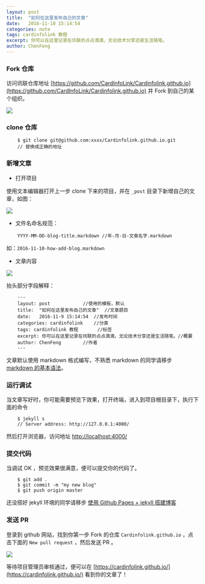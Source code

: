 ```yaml
---
layout: post
title:  "如何在这里发布自己的文章"
date:   2016-11-10 15:14:54
categories: note
tags: cardinfolink 教程
excerpt: 你可以在这里记录在讯联的点点滴滴，无论技术分享还是生活随笔。
author: ChenFeng
---
```


### Fork 仓库

访问讯联仓库地址 [https://github.com/CardInfoLink/Cardinfolink.github.io](https://github.com/CardInfoLink/Cardinfolink.github.io) 并 Fork 到自己的某个组织。

![](../../../../image/E0646CE1-7729-445C-88EC-2094EAE45D52.png)

### clone 仓库

```
	$ git clone git@github.com:xxxx/Cardinfolink.github.io.git
	// 替换成正确的地址
```

### 新增文章

- 打开项目

使用文本编辑器打开上一步 clone 下来的项目，并在 `_post` 目录下新增自己的文章，如图：

![](../../../../image/662AE1C7-2B48-4E96-AE6E-2DCB5C696526.png)

- 文件名命名规范：

```
	YYYY-MM-DD-blog-title.markdown //年-月-日-文章名字.markdown
```
如：`2016-11-10-how-add-blog.markdown`

- 文章内容

![](../../../../image/0C4399E3-2BF9-4A57-9212-7C6CEAFF9B11.png)

抬头部分字段解释：

```
	---
	layout: post 			//使用的模板，默认
	title:  "如何在这里发布自己的文章"	//文章题目
	date:   2016-11-9 15:14:54	//发布时间
	categories: cardinfolink 	//分类
	tags: cardinfolink 教程		//标签
	excerpt: 你可以在这里记录在讯联的点点滴滴，无论技术分享还是生活随笔。//概要
	author: ChenFeng		//作者
	---
```

文章默认使用 markdown 格式编写，不熟悉 markdown 的同学请移步 [markdown 的基本语法](/2016/11/10/markdown-grammar/)。

### 运行调试

当文章写好时，你可能需要预览下效果，打开终端，进入到项目根目录下，执行下面的命令

```
	$ jekyll s
	// Server address: http://127.0.0.1:4000/
```
然后打开浏览器，访问地址 [http://localhost:4000/](http://localhost:4000/)

### 提交代码

当调试 OK ，预览效果很满意，便可以提交你的代码了。

```
	$ git add .
	$ git commit -m "my new blog"
	$ git push origin master
```

还没搭好 jekyll 环境的同学请移步 [使用 Github Pages + jekyll 搭建博客](/2016/11/10/welcome-to-jekyll/)

### 发送 PR

登录到 github 网站，找到你第一步 Fork 的仓库 `Cardinfolink.github.io` ，点击下面的 `New pull request` ，然后发送 PR 。

![](../../../../image/CFCB3040-C740-400D-AF15-6B93DF8E1D44.png)

等待项目管理员审核通过，便可以在 [https://cardinfolink.github.io/](https://cardinfolink.github.io/) 看到你的文章了！

